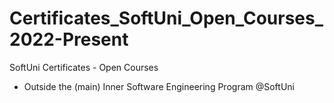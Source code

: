 # Certificates_SoftUni_Open_Courses_2022-Present
SoftUni Certificates - Open Courses
- Outside the (main) Inner Software Engineering Program @SoftUni
